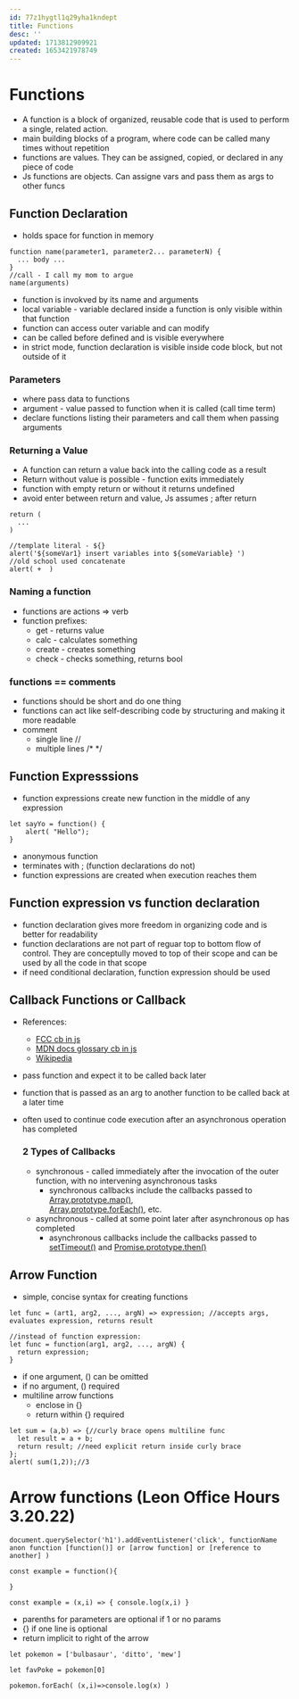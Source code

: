 ```yaml
---
id: 77z1hygtl1q29yha1kndept
title: Functions
desc: ''
updated: 1713812909921
created: 1653421978749
---
```

# Functions
- A function is a block of organized, reusable code that is used to perform a single, related action. 
- main building blocks of a program, where code can be called many times without repetition
- functions are values. They can be assigned, copied, or declared in any piece of code
- Js functions are objects. Can assigne vars and pass them as args to other funcs

## Function Declaration
- holds space for function in memory
```
function name(parameter1, parameter2... parameterN) {
  ... body ...
}
//call - I call my mom to argue
name(arguments)
```
- function is invokved by its name and arguments
- local variable - variable declared inside a function is only visible within that function
- function can access outer variable and can modify
- can be called before defined and is visible everywhere
- in strict mode, function declaration is visible inside code block, but not outside of it

### Parameters
- where pass data to functions
- argument - value passed to function when it is called (call time term)
- declare functions listing their parameters and call them when passing arguments

### Returning a Value
- A function can return a value back into the calling code as a result
- Return without value is possible - function exits immediately
- function with empty return or without it returns undefined
- avoid enter between return and value, Js assumes ; after return
``` 
return (
  ...
)
```

```
//template literal - ${}
alert('${someVar1} insert variables into ${someVariable} ')
//old school used concatenate
alert( +  )
```
### Naming a function
- functions are actions => verb
- function prefixes: 
  - get - returns value
  - calc - calculates something
  - create - creates something
  - check - checks something, returns bool

### functions == comments
- functions should be short and do one thing
- functions can act like self-describing code by structuring and making it more readable 
- comment 
  - single line //
  - multiple lines /* */

## Function Expresssions
- function expressions create new function in the middle of any expression
```
let sayYo = function() {
	alert( "Hello");
}
```
- anonymous function
- terminates with ; (function declarations do not)
- function expressions are created when execution reaches them
  
## Function expression vs function declaration
- function declaration gives more freedom in organizing code and is better for readability
- function declarations are not part of reguar top to bottom flow of control. They are conceptully moved to top of their scope and can be used by all the code in that scope
- if need conditional declaration, function expression should be used

## Callback Functions or Callback
- References: 
  - [FCC cb in js](https://www.freecodecamp.org/news/what-is-a-callback-function-in-javascript/)
  - [MDN docs glossary cb in js](https://developer.mozilla.org/en-US/docs/Glossary/Callback_function)
  - [Wikipedia](https://en.wikipedia.org/wiki/Callback_(computer_programming))
  
- pass function and expect it to be called back later
- function that is passed as an arg to another function to be called back at a later time
- often used to continue code execution after an asynchronous operation has completed

  ### 2 Types of Callbacks
  - synchronous - called immediately after the invocation of the outer function, with no intervening asynchronous tasks
    - synchronous callbacks include the callbacks passed to [Array.prototype.map()](https://developer.mozilla.org/en-US/docs/Web/JavaScript/Reference/Global_Objects/Array/map),  
      [Array.prototype.forEach()](https://developer.mozilla.org/en-US/docs/Web/JavaScript/Reference/Global_Objects/Array/forEach), etc.
  - asynchronous - called at some point later after asynchronous op has completed
    -  asynchronous callbacks include the callbacks passed to [setTimeout()](https://developer.mozilla.org/en-US/docs/Web/API/setTimeout) and [Promise.prototype.then()](https://developer.mozilla.org/en-US/docs/Web/JavaScript/Reference/Global_Objects/Promise/then)

## Arrow Function
- simple, concise syntax for creating functions
```
let func = (art1, arg2, ..., argN) => expression; //accepts args, evaluates expression, returns result

//instead of function expression:
let func = function(arg1, arg2, ..., argN) {
  return expression;
}
```
- if one argument, () can be omitted
- if no argument, () required
- multiline arrow functions
  - enclose in {}
  - return within {} required

```
let sum = (a,b) => {//curly brace opens multiline func
  let result = a + b;
  return result; //need explicit return inside curly brace
};
alert( sum(1,2));//3
```


# Arrow functions (Leon Office Hours 3.20.22)
```
document.querySelector('h1').addEventListener('click', functionName anon function [function()] or [arrow function] or [reference to another] )

const example = function(){
  
}

const example = (x,i) => { console.log(x,i) }

```
- parenths for parameters are optional if 1 or no params
- {} if one line is optional
- return implicit to right of the arrow

```
let pokemon = ['bulbasaur', 'ditto', 'mew']

let favPoke = pokemon[0]

pokemon.forEach( (x,i)=>console.log(x) )

```


